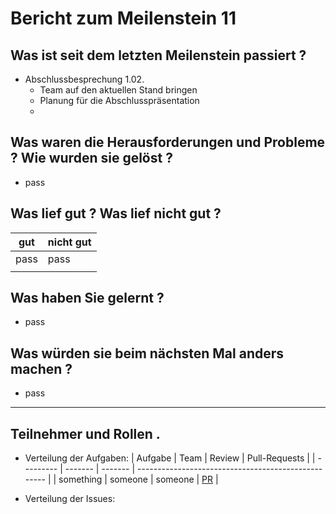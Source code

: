 # Bericht zum Meilenstein 11

## Was ist seit dem letzten Meilenstein passiert ?
- Abschlussbesprechung 1.02.
    - Team auf den aktuellen Stand bringen
    - Planung für die Abschlusspräsentation
    - 

## Was waren die Herausforderungen und Probleme ? Wie wurden sie gelöst ?
- pass

## Was lief gut ? Was lief nicht gut ?
| gut  | nicht gut |
| ---- | --------- |
| pass | pass      |
|      |           |

## Was haben Sie gelernt ?
- pass

## Was würden sie beim nächsten Mal anders machen ?
- pass

---
## Teilnehmer und Rollen .

- Verteilung der Aufgaben:
    | Aufgabe   | Team    | Review  | Pull-Requests                                       |
    | --------- | ------- | ------- | --------------------------------------------------- |
    | something | someone | someone | [PR](https://github.com/weichware10/analyse/pull/9) |

- Verteilung der Issues:
